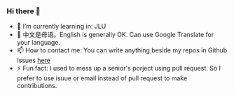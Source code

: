 ### Hi there 👋

- 🌱 I’m currently learning in: JLU
- 💬 中文是母语。English is generally OK. Can use Google Translate for your language.
- 📫 How to contact me: You can write anything beside my repos in Github Issues [here](https://github.com/leviolet/leviolet/issues)
- ⚡ Fun fact: I used to mess up a senior's porject using pull request. So I prefer to use isuue or email instead of pull request to make contributions.
